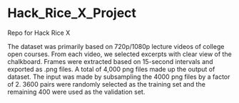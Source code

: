 # Hack_Rice_X_Project
Repo for Hack Rice X

The dataset was primarily based on 720p/1080p lecture videos of college open courses. From each video, we selected excerpts with clear view of the chalkboard. Frames were extracted based on 15-second intervals and exported as .png files. A total of 4,000 png files made up the output of dataset. The input was made by subsampling the 4000 png files by a factor of 2. 3600 pairs were randomly selected as the training set and the remaining 400 were used as the validation set.